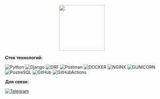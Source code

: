 <div id="header" align="center">
    <img src="https://i.giphy.com/media/v1.Y2lkPTc5MGI3NjExcG5mbTg5dWw0cWtpejV3cm9jajVkcjQzbTcza25icXpqa2hzeTJqYiZlcD12MV9pbnRlcm5hbF9naWZfYnlfaWQmY3Q9cw/ZGbnid8SQaLvd5FnLz/giphy.gif" width="150"/>
</div>

[//]: # (<b> Обо мне: </b><br>)
[//]: # (<div>Всем привет ! Меня зовут Андрей. Я Python разработчик!</div>)

<b> Стек технологий: </b>

![Python](https://img.shields.io/badge/-PYTHON-df?style=flat-square&logo=Python&labelColor=yellow&color=blue)
![Django](https://img.shields.io/badge/-DjANGO-df?style=flat-square&logo=Django&logoColor=yellow&labelColor=darkgreen&color=darkgreen)
![DRF](https://img.shields.io/badge/REST-ghfthg?style=flat-square&logo=Django&logoColor=yellow&label=DJANGO&labelColor=darkgreen&color=blue)
![Postman](https://img.shields.io/badge/-Postman-df?style=flat-square&logo=Postman&labelColor=black&color=blue)
![DOCKER](https://img.shields.io/badge/-DOCKER-df?style=flat-square&logo=DOCKER&labelColor=lightblue&color=blue)
![NGINX](https://img.shields.io/badge/-Nginx-df?style=flat-square&logo=NGINX&labelColor=green&color=blue)
![GUNICORN](https://img.shields.io/badge/-Gunicorn-df?style=flat-square&logo=Gunicorn&labelColor=lightgreen&color=blue)
![PostreSQL](https://img.shields.io/badge/-PostreSQL-df?style=flat-square&logo=SQLite&labelColor=darkgreen&color=blue)
![GitHub](https://img.shields.io/badge/-GitHub-df?style=flat-square&logo=GitHub&labelColor=black&color=blue)
![GitHubActions](https://img.shields.io/badge/-GitHubActions-df?style=&logo=GitHubActions&logoColor=yellow&labelColor=black&color=blue)

<b>Для связи:</b><br>

[![Telegram](https://img.shields.io/badge/-Telegram-df?style=flat-square&logo=Telegram&labelColor=blue&color=blue)](https://t.me/Petrov_KRS)


